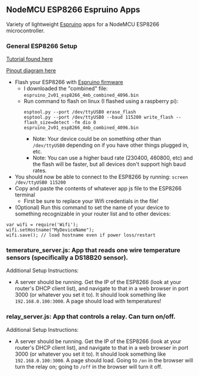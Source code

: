 ## NodeMCU ESP8266 Espruino Apps
Variety of lightweight [Espruino](https://github.com/espruino/Espruino) apps for a NodeMCU ESP8266 microcontroller.

### General ESP8266 Setup
[Tutorial found here](https://cuneyt.aliustaoglu.biz/en/programming-esp8266-using-javascript-with-espruino/)

[Pinout diagram here](https://lastminuteengineers.com/wp-content/uploads/2018/08/ESP-12E-Development-Board-ESP8266-NodeMCU-Pinout.jpg)
- Flash your ESP8266 with [Espruino firmware](https://www.espruino.com/Download)
  - I downloaded the "combined" file: `espruino_2v01_esp8266_4mb_combined_4096.bin`
  - Run command to flash on linux (I flashed using a raspberry pi):
    ```
    esptool.py --port /dev/ttyUSB0 erase_flash
    esptool.py --port /dev/ttyUSB0 --baud 115200 write_flash --flash_size=detect -fm dio 0 espruino_2v01_esp8266_4mb_combined_4096.bin
    ```
      - Note: Your device could be on something other than `/dev/ttyUSB0` depending on if you have other things plugged in, etc.
      - Note: You can use a higher baud rate (230400, 460800, etc) and the flash will be faster, but all devices don't support high baud rates.
- You should now be able to connect to the ESP8266 by running: `screen /dev/ttyUSB0 115200`
- Copy and paste the contents of whatever app js file to the ESP8266 terminal
  - First be sure to replace your Wifi credentials in the file!
- (Optional) Run this command to set the name of your device to something recognizable in your router list and to other devices:
```
var wifi = require('Wifi');
wifi.setHostname("MyDeviceName");
wifi.save(); // load hostname even if power loss/restart
```

### temerature_server.js: App that reads one wire temperature sensors (specifically a DS18B20 sensor).
Additional Setup Instructions:
- A server should be running. Get the IP of the ESP8266 (look at your router's DHCP client list), and navigate to that in a web browser in port 3000 (or whatever you set it to). It should look something like `192.168.0.100:3000`. A page should load with temperatures!

### relay_server.js: App that controls a relay. Can turn on/off.
Additional Setup Instructions:
- A server should be running. Get the IP of the ESP8266 (look at your router's DHCP client list), and navigate to that in a web browser in port 3000 (or whatever you set it to). It should look something like `192.168.0.100:3000`. A page should load. Going to `/on` in the browser will turn the relay on; going to `/off` in the browser will turn it off.

